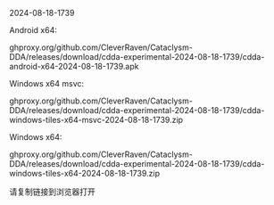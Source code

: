 2024-08-18-1739

Android x64:

ghproxy.org/github.com/CleverRaven/Cataclysm-DDA/releases/download/cdda-experimental-2024-08-18-1739/cdda-android-x64-2024-08-18-1739.apk

Windows x64 msvc:

ghproxy.org/github.com/CleverRaven/Cataclysm-DDA/releases/download/cdda-experimental-2024-08-18-1739/cdda-windows-tiles-x64-msvc-2024-08-18-1739.zip

Windows x64:

ghproxy.org/github.com/CleverRaven/Cataclysm-DDA/releases/download/cdda-experimental-2024-08-18-1739/cdda-windows-tiles-x64-2024-08-18-1739.zip

请复制链接到浏览器打开

